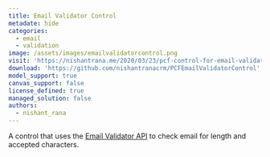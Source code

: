 ```yaml
---
title: Email Validator Control
metadate: hide
categories:
  - email
  - validation
image: /assets/images/emailvalidatorcontrol.png
visit: 'https://nishantrana.me/2020/03/23/pcf-control-for-email-validation-using-email-validator-api/'
download: 'https://github.com/nishantranacrm/PCFEmailValidatorControl'
model_support: true
canvas_support: false
license_defined: true
managed_solution: false
authors:
  - nishant_rana
---
```


A control that uses the <a target="_blank" href="https://rapidapi.com/pozzad/api/email-validator-1/details">Email Validator API</a> to check email for length and accepted characters.
